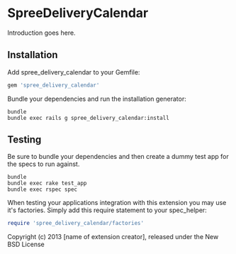SpreeDeliveryCalendar
=====================

Introduction goes here.

Installation
------------

Add spree_delivery_calendar to your Gemfile:

```ruby
gem 'spree_delivery_calendar'
```

Bundle your dependencies and run the installation generator:

```shell
bundle
bundle exec rails g spree_delivery_calendar:install
```

Testing
-------

Be sure to bundle your dependencies and then create a dummy test app for the specs to run against.

```shell
bundle
bundle exec rake test_app
bundle exec rspec spec
```

When testing your applications integration with this extension you may use it's factories.
Simply add this require statement to your spec_helper:

```ruby
require 'spree_delivery_calendar/factories'
```

Copyright (c) 2013 [name of extension creator], released under the New BSD License
